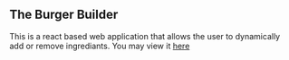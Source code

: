 ## The Burger Builder

This is a react based web application that allows the user to dynamically add or remove ingrediants. You may view it [here](https://myburgermaker.netlify.app/)
